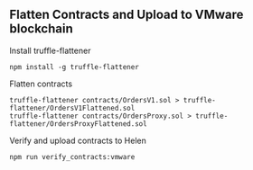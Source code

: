 ## Flatten Contracts and Upload to VMware blockchain

Install truffle-flattener

```
npm install -g truffle-flattener
```

Flatten contracts

```
truffle-flattener contracts/OrdersV1.sol > truffle-flattener/OrdersV1Flattened.sol
truffle-flattener contracts/OrdersProxy.sol > truffle-flattener/OrdersProxyFlattened.sol
```

Verify and upload contracts to Helen
```
npm run verify_contracts:vmware
```